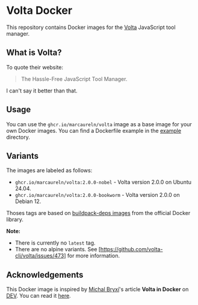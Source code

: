 # Volta Docker

This repository contains Docker images for the [Volta](https://volta.sh) JavaScript tool manager.

## What is Volta?

To quote their website: 

> 
> The Hassle-Free JavaScript Tool Manager.
> 

I can't say it better than that.

## Usage

You can use the `ghcr.io/marcaureln/volta` image as a base image for your own Docker images. You can find a Dockerfile example in the [example](./example/) directory.

## Variants

The images are labeled as follows:

- `ghcr.io/marcaureln/volta:2.0.0-nobel` - Volta version 2.0.0 on Ubuntu 24.04.
- `ghcr.io/marcaureln/volta:2.0.0-bookworm` - Volta version 2.0.0 on Debian 12.

Thoses tags are based on [buildpack-deps images](https://hub.docker.com/_/buildpack-deps/) from the official Docker library.

**Note:**
- There is currently no `latest` tag.
- There are no alpine variants. See [https://github.com/volta-cli/volta/issues/473] for more information.

## Acknowledgements

This Docker image is inspired by [Michal Bryxí](https://github.com/MichalBryxi)'s article **Volta in Docker** on [DEV](https://dev.to/). You can read it [here](https://dev.to/michalbryxi/volta-in-docker-162a).
